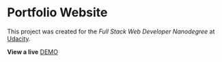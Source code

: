 # Portfolio Website
This project was created for the _Full Stack Web Developer Nanodegree_ at [Udacity](https://www.udacity.com/degrees/full-stack-web-developer-nanodegree--nd004).

**View a live** [DEMO](https://ahmedvip2008.github.io/Portfolio-Website-FSND-Udacity/index.html)
